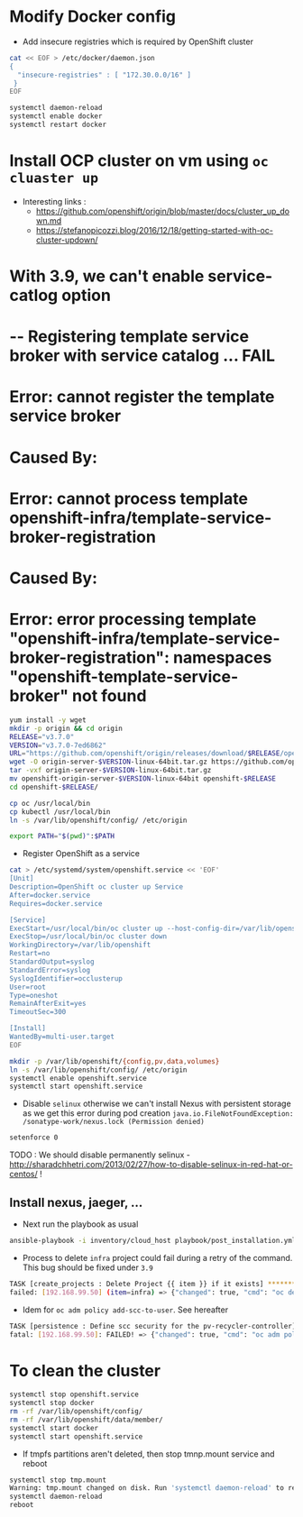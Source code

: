 # Modify Docker config

- Add insecure registries which is required by OpenShift cluster

```bash
cat << EOF > /etc/docker/daemon.json
{
  "insecure-registries" : [ "172.30.0.0/16" ]
 }
EOF

systemctl daemon-reload
systemctl enable docker
systemctl restart docker
```

# Install OCP cluster on vm using `oc cluaster up`

- Interesting links :
  - https://github.com/openshift/origin/blob/master/docs/cluster_up_down.md
  - https://stefanopicozzi.blog/2016/12/18/getting-started-with-oc-cluster-updown/

# With 3.9, we can't enable service-catlog option
# -- Registering template service broker with service catalog ... FAIL
#  Error: cannot register the template service broker
#  Caused By:
#    Error: cannot process template openshift-infra/template-service-broker-registration
#    Caused By:
#      Error: error processing template "openshift-infra/template-service-broker-registration": namespaces "openshift-template-service-broker" not found


```bash
yum install -y wget
mkdir -p origin && cd origin
RELEASE="v3.7.0"
VERSION="v3.7.0-7ed6862"
URL="https://github.com/openshift/origin/releases/download/$RELEASE/openshift-origin-server-$VERSION-linux-64bit.tar.gz"
wget -O origin-server-$VERSION-linux-64bit.tar.gz https://github.com/openshift/origin/releases/download/$RELEASE/openshift-origin-server-$VERSION-linux-64bit.tar.gz
tar -vxf origin-server-$VERSION-linux-64bit.tar.gz
mv openshift-origin-server-$VERSION-linux-64bit openshift-$RELEASE
cd openshift-$RELEASE/

cp oc /usr/local/bin
cp kubectl /usr/local/bin
ln -s /var/lib/openshift/config/ /etc/origin

export PATH="$(pwd)":$PATH
```

- Register OpenShift as a service

```bash
cat > /etc/systemd/system/openshift.service << 'EOF'
[Unit]
Description=OpenShift oc cluster up Service
After=docker.service
Requires=docker.service

[Service]
ExecStart=/usr/local/bin/oc cluster up --host-config-dir=/var/lib/openshift/config --host-data-dir=/var/lib/openshift/data --host-pv-dir=/tmp --host-volumes-dir=/var/lib/openshift/volumes --use-existing-config=true --public-hostname=192.168.99.50 --routing-suffix=192.168.99.50.nip.io --loglevel=1
ExecStop=/usr/local/bin/oc cluster down
WorkingDirectory=/var/lib/openshift
Restart=no
StandardOutput=syslog
StandardError=syslog
SyslogIdentifier=occlusterup
User=root
Type=oneshot
RemainAfterExit=yes
TimeoutSec=300

[Install]
WantedBy=multi-user.target
EOF

mkdir -p /var/lib/openshift/{config,pv,data,volumes}
ln -s /var/lib/openshift/config/ /etc/origin
systemctl enable openshift.service
systemctl start openshift.service
```

- Disable `selinux` otherwise we can't install Nexus with persistent storage as we get this error during pod creation `java.io.FileNotFoundException: /sonatype-work/nexus.lock (Permission denied)`
```bash
setenforce 0
```
TODO : We should disable permanently selinux - http://sharadchhetri.com/2013/02/27/how-to-disable-selinux-in-red-hat-or-centos/ !

## Install nexus, jaeger, ...

- Next run the playbook as usual
```bash
ansible-playbook -i inventory/cloud_host playbook/post_installation.yml -e openshift_node=masters 
```

- Process to delete `infra` project could fail during a retry of the command. This bug should be fixed under `3.9`
```bash
TASK [create_projects : Delete Project {{ item }} if it exists] **************************************************************************************************************************************************************************************
failed: [192.168.99.50] (item=infra) => {"changed": true, "cmd": "oc delete project infra --ignore-not-found=true --force --now", "delta": "0:00:00.269344", "end": "2018-03-20 10:48:38.845692", "item": "infra", "msg": "non-zero return code", "rc": 1, "start": "2018-03-20 10:48:38.576348", "stderr": "Error from server (Conflict): Operation cannot be fulfilled on namespaces \"infra\": The system is ensuring all content is removed from this namespace.  Upon completion, this namespace will automatically be purged by the system.", "stderr_lines": ["Error from server (Conflict): Operation cannot be fulfilled on namespaces \"infra\": The system is ensuring all content is removed from this namespace.  Upon completion, this namespace will automatically be purged by the system."], "stdout": "", "stdout_lines": []}
```

- Idem for `oc adm policy add-scc-to-user`. See hereafter

```bash
TASK [persistence : Define scc security for the pv-recycler-controller] ******************************************************************************************************************************************************************************
fatal: [192.168.99.50]: FAILED! => {"changed": true, "cmd": "oc adm policy add-scc-to-user hostmount-anyuid system:serviceaccount:openshift-infra:pv-recycler-controller\n oc create -f /tmp/sa-pv-recyler-controller.yml", "delta": "0:00:00.507241", "end": "2018-03-20 10:50:04.263525", "msg": "non-zero return code", "rc": 1, "start": "2018-03-20 10:50:03.756284", "stderr": "Error from server (Forbidden): error when creating \"/tmp/sa-pv-recyler-controller.yml\": serviceaccounts \"pv-recycler-controller\" is forbidden: unable to create new content in namespace infra because it is being terminated.", "stderr_lines": ["Error from server (Forbidden): error when creating \"/tmp/sa-pv-recyler-controller.yml\": serviceaccounts \"pv-recycler-controller\" is forbidden: unable to create new content in namespace infra because it is being terminated."], "stdout": "scc \"hostmount-anyuid\" added to: [\"system:serviceaccount:openshift-infra:pv-recycler-controller\"]", "stdout_lines": ["scc \"hostmount-anyuid\" added to: [\"system:serviceaccount:openshift-infra:pv-recycler-controller\"]"]}
```

# To clean the cluster

```bash
systemctl stop openshift.service
systemctl stop docker
rm -rf /var/lib/openshift/config/
rm -rf /var/lib/openshift/data/member/
systemctl start docker
systemctl start openshift.service
```

- If tmpfs partitions aren't deleted, then stop tmnp.mount service and reboot
```bash
systemctl stop tmp.mount
Warning: tmp.mount changed on disk. Run 'systemctl daemon-reload' to reload units.
systemctl daemon-reload
reboot
```